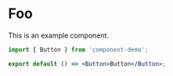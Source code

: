 # Foo

This is an example component.

```jsx
import { Button } from 'component-demo';

export default () => <Button>Button</Button>;
```
